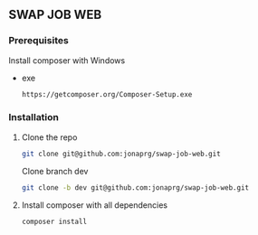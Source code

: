 ## SWAP JOB WEB

<!-- GETTING STARTED -->

### Prerequisites

Install composer with Windows 
* exe
  ```sh
  https://getcomposer.org/Composer-Setup.exe
  ```

### Installation

1. Clone the repo
   ```sh
   git clone git@github.com:jonaprg/swap-job-web.git
   ```
   Clone branch dev
   ```sh
   git clone -b dev git@github.com:jonaprg/swap-job-web.git
   ```
2. Install composer with all dependencies 
   ```sh
   composer install
   ```
